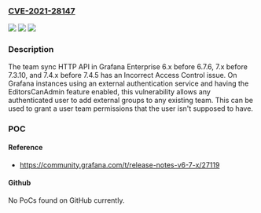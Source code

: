 ### [CVE-2021-28147](https://cve.mitre.org/cgi-bin/cvename.cgi?name=CVE-2021-28147)
![](https://img.shields.io/static/v1?label=Product&message=n%2Fa&color=blue)
![](https://img.shields.io/static/v1?label=Version&message=n%2Fa&color=blue)
![](https://img.shields.io/static/v1?label=Vulnerability&message=n%2Fa&color=brighgreen)

### Description

The team sync HTTP API in Grafana Enterprise 6.x before 6.7.6, 7.x before 7.3.10, and 7.4.x before 7.4.5 has an Incorrect Access Control issue. On Grafana instances using an external authentication service and having the EditorsCanAdmin feature enabled, this vulnerability allows any authenticated user to add external groups to any existing team. This can be used to grant a user team permissions that the user isn't supposed to have.

### POC

#### Reference
- https://community.grafana.com/t/release-notes-v6-7-x/27119

#### Github
No PoCs found on GitHub currently.

